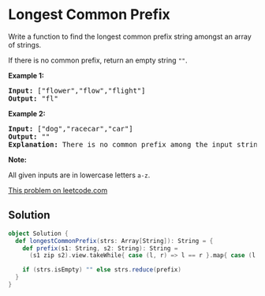 # Longest Common Prefix

<p>Write a function to find the longest common prefix string amongst an array of strings.</p>

<p>If there is no common prefix, return an empty string <code>&quot;&quot;</code>.</p>

<p><strong>Example 1:</strong></p>

<pre>
<strong>Input: </strong>[&quot;flower&quot;,&quot;flow&quot;,&quot;flight&quot;]
<strong>Output:</strong> &quot;fl&quot;
</pre>

<p><strong>Example 2:</strong></p>

<pre>
<strong>Input: </strong>[&quot;dog&quot;,&quot;racecar&quot;,&quot;car&quot;]
<strong>Output:</strong> &quot;&quot;
<strong>Explanation:</strong> There is no common prefix among the input strings.
</pre>

<p><strong>Note:</strong></p>

<p>All given inputs are in lowercase letters <code>a-z</code>.</p>

[This problem on leetcode.com](https://leetcode.com/problems/longest-common-prefix/)

## Solution

```scala
object Solution {
  def longestCommonPrefix(strs: Array[String]): String = {
    def prefix(s1: String, s2: String): String =
      (s1 zip s2).view.takeWhile{ case (l, r) => l == r }.map{ case (l, r) => l }.mkString

    if (strs.isEmpty) "" else strs.reduce(prefix)
  }
}
```
